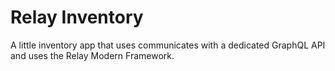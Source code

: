 # Relay Inventory

A little inventory app that uses communicates with a dedicated GraphQL API and uses the Relay Modern Framework.

